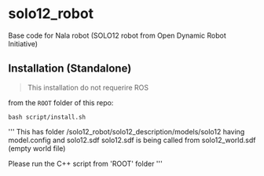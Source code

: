 # solo12_robot

Base code for Nala robot (SOLO12 robot from Open Dynamic Robot Initiative)


## Installation (Standalone)

> This installation do not requerire ROS

from the `ROOT` folder of this repo:

```
bash script/install.sh
```

'''
This has folder /solo12_robot/solo12_description/models/solo12
having model.config and solo12.sdf 
solo12.sdf is being called from solo12_world.sdf (empty world file)

Please run the C++ script from 'ROOT' folder
'''
